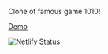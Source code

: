 Clone of famous game 1010!

[Demo](https://vladstepway-react-game.netlify.app/) 

[![Netlify Status](https://api.netlify.com/api/v1/badges/0bac9947-9d01-433a-8c3f-31ead54d931b/deploy-status)](https://app.netlify.com/sites/vladstepway-react-game/deploys)